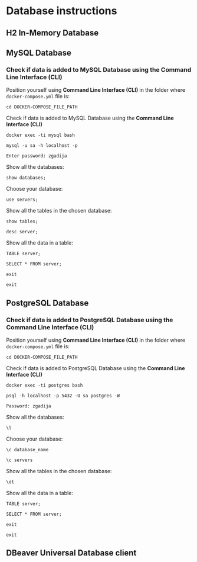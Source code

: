 # Database instructions
## H2 In-Memory Database
## MySQL Database
### Check if data is added to MySQL Database using the Command Line Interface (CLI)
Position yourself using **Command Line Interface (CLI)** in the folder where `docker-compose.yml` file is:
```
cd DOCKER-COMPOSE_FILE_PATH
```
Check if data is added to MySQL Database using the **Command Line Interface (CLI)**
```
docker exec -ti mysql bash
```
```
mysql -u sa -h localhost -p
```
```
Enter password: zgadija
```
Show all the databases:
```
show databases;
```
Choose your database:
```
use servers;
```
Show all the tables in the chosen database:
```
show tables;
```
```
desc server;
```
Show all the data in a table:
```
TABLE server;
```
```
SELECT * FROM server;
```
```
exit
```
```
exit
```
## PostgreSQL Database
### Check if data is added to PostgreSQL Database using the Command Line Interface (CLI)
Position yourself using **Command Line Interface (CLI)** in the folder where `docker-compose.yml` file is:
```
cd DOCKER-COMPOSE_FILE_PATH
```
Check if data is added to PostgreSQL Database using the **Command Line Interface (CLI)**
```
docker exec -ti postgres bash
```
```
psql -h localhost -p 5432 -U sa postgres -W
```
```
Password: zgadija
```
Show all the databases:
```
\l
```
Choose your database:
```
\c database_name
```
```
\c servers
```
Show all the tables in the chosen database:
```
\dt
```
Show all the data in a table:
```
TABLE server;
```
```
SELECT * FROM server;
```
```
exit
```
```
exit
```
## DBeaver Universal Database client
